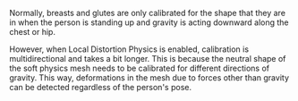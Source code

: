 Normally, breasts and glutes are only calibrated for the shape that they are in when the person is standing up and gravity is acting downward along the chest or hip.

However, when Local Distortion Physics is enabled, calibration is multidirectional and takes a bit longer. This is because the neutral shape of the soft physics mesh needs to be calibrated for different directions of gravity. This way, deformations in the mesh due to forces other than gravity can be detected regardless of the person's pose.
